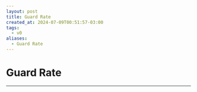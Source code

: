 ```yaml
---
layout: post
title: Guard Rate
created_at: 2024-07-09T00:51:57-03:00
tags:
  - v0
aliases:
  - Guard Rate
---
```

# Guard Rate
---

